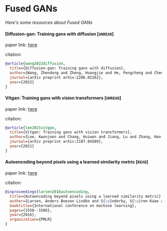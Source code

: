 # Fused GANs
*Here's some resources about Fused GANs*




#### Diffusion-gan: Training gans with diffusion [`UNREAD`]

paper link: [here](https://arxiv.org/pdf/2206.02262)

citation: 
```bibtex
@article{wang2022diffusion,
  title={Diffusion-gan: Training gans with diffusion},
  author={Wang, Zhendong and Zheng, Huangjie and He, Pengcheng and Chen, Weizhu and Zhou, Mingyuan},
  journal={arXiv preprint arXiv:2206.02262},
  year={2022}
}
```
    
    
#### Vitgan: Training gans with vision transformers [`UNREAD`]

paper link: [here](https://arxiv.org/pdf/2107.04589)

citation: 
```bibtex
@article{lee2021vitgan,
  title={Vitgan: Training gans with vision transformers},
  author={Lee, Kwonjoon and Chang, Huiwen and Jiang, Lu and Zhang, Han and Tu, Zhuowen and Liu, Ce},
  journal={arXiv preprint arXiv:2107.04589},
  year={2021}
}
```



#### Autoencoding beyond pixels using a learned similarity metric [`READ`]

paper link: [here](http://proceedings.mlr.press/v48/larsen16.pdf)

citation: 
```bibtex
@inproceedings{larsen2016autoencoding,
  title={Autoencoding beyond pixels using a learned similarity metric},
  author={Larsen, Anders Boesen Lindbo and S{\o}nderby, S{\o}ren Kaae and Larochelle, Hugo and Winther, Ole},
  booktitle={International conference on machine learning},
  pages={1558--1566},
  year={2016},
  organization={PMLR}
}
```
    